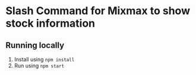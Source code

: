 # Slash Command for Mixmax to show stock information


## Running locally

1. Install using `npm install`
2. Run using `npm start`


